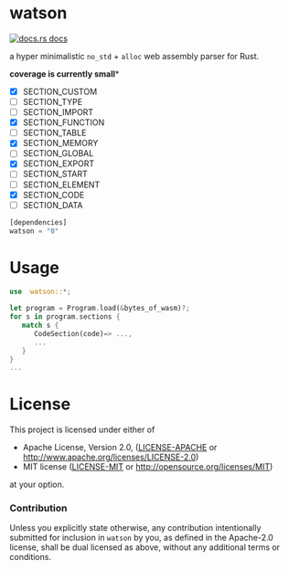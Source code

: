 # watson

<a href="https://docs.rs/watson"><img src="https://img.shields.io/badge/docs-latest-blue.svg?style=flat-square" alt="docs.rs docs" /></a>

a hyper minimalistic `no_std` + `alloc` web assembly parser for Rust.

**coverage is currently small***


- [x] SECTION_CUSTOM
- [ ] SECTION_TYPE
- [ ] SECTION_IMPORT
- [X] SECTION_FUNCTION
- [ ] SECTION_TABLE
- [X] SECTION_MEMORY
- [ ] SECTION_GLOBAL
- [X] SECTION_EXPORT
- [ ] SECTION_START
- [ ] SECTION_ELEMENT
- [X] SECTION_CODE
- [ ] SECTION_DATA

```rust
[dependencies]
watson = "0"
```

# Usage

```rust
use  watson::*;

let program = Program.load(&bytes_of_wasm)?;
for s in program.sections {
   match s {
      CodeSection(code)=> ...,
      ...
   }
}
...
```

# License

This project is licensed under either of

 * Apache License, Version 2.0, ([LICENSE-APACHE](LICENSE-APACHE) or
   http://www.apache.org/licenses/LICENSE-2.0)
 * MIT license ([LICENSE-MIT](LICENSE-MIT) or
   http://opensource.org/licenses/MIT)

at your option.

### Contribution

Unless you explicitly state otherwise, any contribution intentionally submitted
for inclusion in `watson` by you, as defined in the Apache-2.0 license, shall be
dual licensed as above, without any additional terms or conditions.
